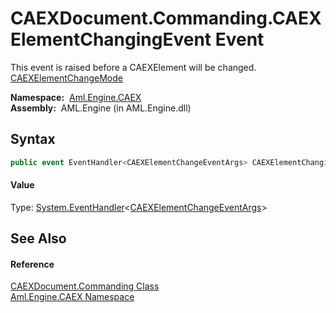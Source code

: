 CAEXDocument.Commanding.CAEXElementChangingEvent Event
======================================================
This event is raised before a CAEXElement will be changed. [CAEXElementChangeMode][1]

  **Namespace:**  [Aml.Engine.CAEX][2]  
  **Assembly:**  AML.Engine (in AML.Engine.dll)

Syntax
------

```csharp
public event EventHandler<CAEXElementChangeEventArgs> CAEXElementChangingEvent
```

#### Value
Type: [System.EventHandler][3]&lt;[CAEXElementChangeEventArgs][4]>

See Also
--------

#### Reference
[CAEXDocument.Commanding Class][5]  
[Aml.Engine.CAEX Namespace][2]  

[1]: ../../Aml.Engine.CAEX.Commands/CAEXElementChangeMode/README.md
[2]: ../README.md
[3]: https://docs.microsoft.com/dotnet/api/system.eventhandler-1
[4]: ../../Aml.Engine.CAEX.Commands/CAEXElementChangeEventArgs/README.md
[5]: README.md
[6]: https://www.automationml.org
[7]: ../../icons/logoShade.png